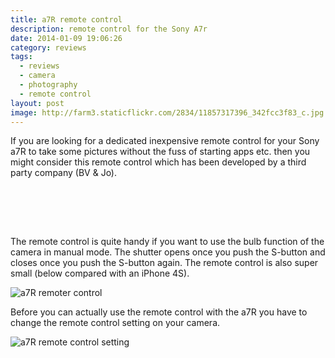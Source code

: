 ```yaml
---
title: a7R remote control
description: remote control for the Sony A7r
date: 2014-01-09 19:06:26
category: reviews
tags:
  - reviews
  - camera
  - photography
  - remote control
layout: post
image: http://farm3.staticflickr.com/2834/11857317396_342fcc3f83_c.jpg
---
```

If you are looking for a dedicated inexpensive remote control for your Sony a7R to take some pictures without the fuss of starting apps etc. then you might consider this remote control which has been developed by a third party company (BV & Jo).

<amp-img src="http://farm3.staticflickr.com/2834/11857317396_342fcc3f83_c.jpg" layout="responsive" width="800" height="534" alt="a7R remote control"></amp-img>
<br>
<!--more-->

<br>
<script src="//z-na.amazon-adsystem.com/widgets/onejs?MarketPlace=US&adInstanceId=cc781bfd-577f-4efb-9da6-75cb9fc7d1c2"></script>
<br>


The remote control is quite handy if you want to use the bulb function of the camera in manual mode. The shutter opens once you push the S-button and closes once you push the S-button again. The remote control is also super small (below compared with an iPhone 4S).

<img src="http://farm4.staticflickr.com/3665/11856987894_1ae9f2bfab_c.jpg" alt="a7R remoter control">

Before you can actually use the remote control with the a7R you have to change the remote control setting on your camera.

<img src="http://farm3.staticflickr.com/2829/11856929704_c0e64fb9db_c.jpg" alt="a7R  remote control setting">
